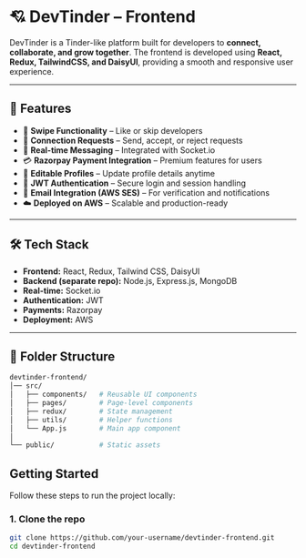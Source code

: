 # 💘 DevTinder – Frontend  

DevTinder is a Tinder-like platform built for developers to **connect, collaborate, and grow together**. The frontend is developed using **React, Redux, TailwindCSS, and DaisyUI**, providing a smooth and responsive user experience.  

---

## 🚀 Features  
- 🔄 **Swipe Functionality** – Like or skip developers  
- 🤝 **Connection Requests** – Send, accept, or reject requests  
- 💬 **Real-time Messaging** – Integrated with Socket.io  
- 💳 **Razorpay Payment Integration** – Premium features for users  
- 📝 **Editable Profiles** – Update profile details anytime  
- 🔐 **JWT Authentication** – Secure login and session handling  
- 📧 **Email Integration (AWS SES)** – For verification and notifications  
- ☁️ **Deployed on AWS** – Scalable and production-ready  

---

## 🛠️ Tech Stack  
- **Frontend:** React, Redux, Tailwind CSS, DaisyUI  
- **Backend (separate repo):** Node.js, Express.js, MongoDB  
- **Real-time:** Socket.io  
- **Authentication:** JWT  
- **Payments:** Razorpay  
- **Deployment:** AWS  

---

## 📂 Folder Structure  
```bash
devtinder-frontend/
│── src/
│   ├── components/   # Reusable UI components  
│   ├── pages/        # Page-level components  
│   ├── redux/        # State management  
│   ├── utils/        # Helper functions  
│   └── App.js        # Main app component  
│
└── public/           # Static assets  
```
##  Getting Started  

Follow these steps to run the project locally:  

### 1. Clone the repo  
```bash
git clone https://github.com/your-username/devtinder-frontend.git
cd devtinder-frontend
